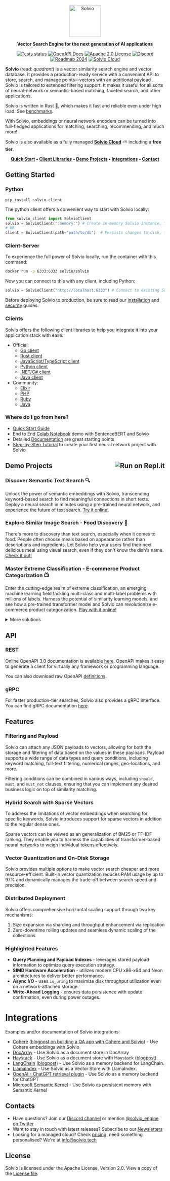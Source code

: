 <p align="center">
  <img height="100" src="https://github.com/solvio/solvio/raw/master/docs/logo.svg" alt="Solvio">
</p>

<p align="center">
    <b>Vector Search Engine for the next generation of AI applications</b>
</p>

<p align=center>
    <a href="https://github.com/solvio/solvio/actions/workflows/rust.yml"><img src="https://img.shields.io/github/actions/workflow/status/solvio/solvio/rust.yml?style=flat-square" alt="Tests status"></a>
    <a href="https://api.solvio.tech/"><img src="https://img.shields.io/badge/Docs-OpenAPI%203.0-success?style=flat-square" alt="OpenAPI Docs"></a>
    <a href="https://github.com/solvio/solvio/blob/master/LICENSE"><img src="https://img.shields.io/github/license/solvio/solvio?style=flat-square" alt="Apache 2.0 License"></a>
    <a href="https://solvio.to/discord"><img src="https://img.shields.io/discord/907569970500743200?logo=Discord&style=flat-square&color=7289da" alt="Discord"></a>
    <a href="https://solvio.to/roadmap"><img src="https://img.shields.io/badge/OSS-Roadmap-bc1439.svg?style=flat-square" alt="Roadmap 2024"></a>
    <a href="https://cloud.solvio.io/"><img src="https://img.shields.io/badge/Solvio-Cloud-24386C.svg?logo=cloud&style=flat-square" alt="Solvio Cloud"></a>
</p>

**Solvio** (read: _quadrant_) is a vector similarity search engine and vector database.
It provides a production-ready service with a convenient API to store, search, and manage points—vectors with an additional payload
Solvio is tailored to extended filtering support. It makes it useful for all sorts of neural-network or semantic-based matching, faceted search, and other applications.

Solvio is written in Rust 🦀, which makes it fast and reliable even under high load. See [benchmarks](https://solvio.tech/benchmarks/).

With Solvio, embeddings or neural network encoders can be turned into full-fledged applications for matching, searching, recommending, and much more!

Solvio is also available as a fully managed **[Solvio Cloud](https://cloud.solvio.io/)** ⛅ including a **free tier**.

<p align="center">
<strong><a href="docs/QUICK_START.md">Quick Start</a> • <a href="#clients">Client Libraries</a> • <a href="#demo-projects">Demo Projects</a> • <a href="#integrations">Integrations</a> • <a href="#contacts">Contact</a>

</strong>
</p>

## Getting Started

### Python

```
pip install solvio-client
```

The python client offers a convenient way to start with Solvio locally:

```python
from solvio_client import SolvioClient
solvio = SolvioClient(":memory:") # Create in-memory Solvio instance, for testing, CI/CD
# OR
client = SolvioClient(path="path/to/db")  # Persists changes to disk, fast prototyping
```

### Client-Server

To experience the full power of Solvio locally, run the container with this command:

```bash
docker run -p 6333:6333 solvio/solvio
```

Now you can connect to this with any client, including Python:

```python
solvio = SolvioClient("http://localhost:6333") # Connect to existing Solvio instance
```

Before deploying Solvio to production, be sure to read our [installation](https://solvio.tech/documentation/guides/installation/) and [security](https://solvio.tech/documentation/guides/security/) guides.

### Clients

Solvio offers the following client libraries to help you integrate it into your application stack with ease:

- Official:
  - [Go client](https://github.com/solvio/go-client)
  - [Rust client](https://github.com/solvio/rust-client)
  - [JavaScript/TypeScript client](https://github.com/solvio/solvio-js)
  - [Python client](https://github.com/solvio/solvio-client)
  - [.NET/C# client](https://github.com/solvio/solvio-dotnet)
  - [Java client](https://github.com/solvio/java-client)
- Community:
  - [Elixir](https://hexdocs.pm/solvio/readme.html)
  - [PHP](https://github.com/hkulekci/solvio-php)
  - [Ruby](https://github.com/andreibondarev/solvio-ruby)
  - [Java](https://github.com/metaloom/solvio-java-client)

### Where do I go from here?

- [Quick Start Guide](docs/QUICK_START.md)
- End to End [Colab Notebook](https://colab.research.google.com/drive/1Bz8RSVHwnNDaNtDwotfPj0w7AYzsdXZ-?usp=sharing) demo with SentenceBERT and Solvio
- Detailed [Documentation](https://solvio.tech/documentation/) are great starting points
- [Step-by-Step Tutorial](https://solvio.to/solvio-tutorial) to create your first neural network project with Solvio

## Demo Projects  <a href="https://replit.com/@solvio"><img align="right" src="https://replit.com/badge/github/solvio/solvio" alt="Run on Repl.it"></a>

### Discover Semantic Text Search 🔍

Unlock the power of semantic embeddings with Solvio, transcending keyword-based search to find meaningful connections in short texts. Deploy a neural search in minutes using a pre-trained neural network, and experience the future of text search. [Try it online!](https://solvio.to/semantic-search-demo)

### Explore Similar Image Search - Food Discovery 🍕

There's more to discovery than text search, especially when it comes to food. People often choose meals based on appearance rather than descriptions and ingredients. Let Solvio help your users find their next delicious meal using visual search, even if they don't know the dish's name. [Check it out!](https://solvio.to/food-discovery)

### Master Extreme Classification - E-commerce Product Categorization 📺

Enter the cutting-edge realm of extreme classification, an emerging machine learning field tackling multi-class and multi-label problems with millions of labels. Harness the potential of similarity learning models, and see how a pre-trained transformer model and Solvio can revolutionize e-commerce product categorization. [Play with it online!](https://solvio.to/extreme-classification-demo)

<details>
<summary> More solutions </summary>

<table>
    <tr>
        <td width="30%">
            <img src="https://solvio.tech/content/images/text_search.png">
        </td>
        <td width="30%">
            <img src="https://solvio.tech/content/images/image_search.png">
        </td>
        <td width="30%">
            <img src="https://solvio.tech/content/images/recommendations.png">
        </td>
    </tr>
    <tr>
        <td>
            Semantic Text Search
        </td>
        <td>
            Similar Image Search
        </td>
        <td>
            Recommendations
        </td>
    </tr>
</table>

<table>
    <tr>
        <td>
            <img width="300px" src="https://solvio.tech/content/images/chat_bots.png">
        </td>
        <td>
            <img width="300px" src="https://solvio.tech/content/images/matching_engines.png">
        </td>
        <td>
            <img width="300px" src="https://solvio.tech/content/images/anomalies_detection.png">
        </td>
    </tr>
    <tr>
        <td>
            Chat Bots
        </td>
        <td>
            Matching Engines
        </td>
        <td>
            Anomaly Detection
        </td>
    </tr>
</table>

</details>

## API

### REST

Online OpenAPI 3.0 documentation is available [here](https://api.solvio.tech/).
OpenAPI makes it easy to generate a client for virtually any framework or programming language.

You can also download raw OpenAPI [definitions](https://github.com/solvio/solvio/blob/master/docs/redoc/master/openapi.json).

### gRPC

For faster production-tier searches, Solvio also provides a gRPC interface. You can find gRPC documentation [here](https://solvio.tech/documentation/interfaces/#grpc-interface).

## Features

### Filtering and Payload

Solvio can attach any JSON payloads to vectors, allowing for both the storage and filtering of data based on the values in these payloads.
Payload supports a wide range of data types and query conditions, including keyword matching, full-text filtering, numerical ranges, geo-locations, and more.

Filtering conditions can be combined in various ways, including `should`, `must`, and `must_not` clauses,
ensuring that you can implement any desired business logic on top of similarity matching.


### Hybrid Search with Sparse Vectors

To address the limitations of vector embeddings when searching for specific keywords, Solvio introduces support for sparse vectors in addition to the regular dense ones.

Sparse vectors can be viewed as an generalization of BM25 or TF-IDF ranking. They enable you to harness the capabilities of transformer-based neural networks to weigh individual tokens effectively.


### Vector Quantization and On-Disk Storage

Solvio provides multiple options to make vector search cheaper and more resource-efficient.
Built-in vector quantization reduces RAM usage by up to 97% and dynamically manages the trade-off between search speed and precision.


### Distributed Deployment

Solvio offers comprehensive horizontal scaling support through two key mechanisms:
1. Size expansion via sharding and throughput enhancement via replication
2. Zero-downtime rolling updates and seamless dynamic scaling of the collections


### Highlighted Features

* **Query Planning and Payload Indexes** - leverages stored payload information to optimize query execution strategy.
* **SIMD Hardware Acceleration** - utilizes modern CPU x86-x64 and Neon architectures to deliver better performance.
* **Async I/O** - uses `io_uring` to maximize disk throughput utilization even on a network-attached storage.
* **Write-Ahead Logging** - ensures data persistence with update confirmation, even during power outages.


# Integrations

Examples and/or documentation of Solvio integrations:

- [Cohere](https://docs.cohere.com/docs/solvio-and-cohere) ([blogpost on building a QA app with Cohere and Solvio](https://solvio.tech/articles/qa-with-cohere-and-solvio/)) - Use Cohere embeddings with Solvio
- [DocArray](https://docs.docarray.org/user_guide/storing/index_solvio/) - Use Solvio as a document store in DocArray
- [Haystack](https://haystack.deepset.ai/integrations/solvio-document-store) - Use Solvio as a document store with Haystack ([blogpost](https://haystack.deepset.ai/blog/solvio-integration)).
- [LangChain](https://python.langchain.com/docs/integrations/providers/solvio/) ([blogpost](https://solvio.tech/articles/langchain-integration/)) - Use Solvio as a memory backend for LangChain.
- [LlamaIndex](https://gpt-index.readthedocs.io/en/latest/examples/vector_stores/SolvioIndexDemo.html) - Use Solvio as a Vector Store with LlamaIndex.
- [OpenAI - ChatGPT retrieval plugin](https://github.com/openai/chatgpt-retrieval-plugin/blob/main/docs/providers/solvio/setup.md) - Use Solvio as a memory backend for ChatGPT
- [Microsoft Semantic Kernel](https://devblogs.microsoft.com/semantic-kernel/the-power-of-persistent-memory-with-semantic-kernel-and-solvio-vector-database/) - Use Solvio as persistent memory with Semantic Kernel

## Contacts

- Have questions? Join our [Discord channel](https://solvio.to/discord) or mention [@solvio_engine on Twitter](https://solvio.to/twitter)
- Want to stay in touch with latest releases? Subscribe to our [Newsletters](https://solvio.tech/subscribe/)
- Looking for a managed cloud? Check [pricing](https://solvio.tech/pricing/), need something personalised? We're at [info@solvio.tech](mailto:info@solvio.tech)

## License

Solvio is licensed under the Apache License, Version 2.0. View a copy of the [License file](https://github.com/solvio/solvio/blob/master/LICENSE).
